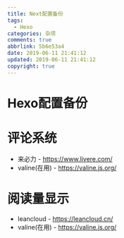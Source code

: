 ```yaml
---
title: Next配置备份
tags:
  - Hexo
categories: 杂项
comments: true
abbrlink: 5b6e53a4
date: 2019-06-11 21:41:12
updated: 2019-06-11 21:41:12
copyright: true
---
```

# Hexo配置备份
<!-- More -->

# 评论系统
* 来必力 - https://www.livere.com/
* valine(在用) - https://valine.js.org/

# 阅读量显示
* leancloud - https://leancloud.cn/
* valine(在用) - https://valine.js.org/